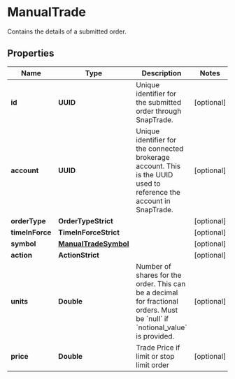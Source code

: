 

# ManualTrade

Contains the details of a submitted order.

## Properties

| Name | Type | Description | Notes |
|------------ | ------------- | ------------- | -------------|
|**id** | **UUID** | Unique identifier for the submitted order through SnapTrade. |  [optional] |
|**account** | **UUID** | Unique identifier for the connected brokerage account. This is the UUID used to reference the account in SnapTrade. |  [optional] |
|**orderType** | **OrderTypeStrict** |  |  [optional] |
|**timeInForce** | **TimeInForceStrict** |  |  [optional] |
|**symbol** | [**ManualTradeSymbol**](ManualTradeSymbol.md) |  |  [optional] |
|**action** | **ActionStrict** |  |  [optional] |
|**units** | **Double** | Number of shares for the order. This can be a decimal for fractional orders. Must be &#x60;null&#x60; if &#x60;notional_value&#x60; is provided. |  [optional] |
|**price** | **Double** | Trade Price if limit or stop limit order |  [optional] |



